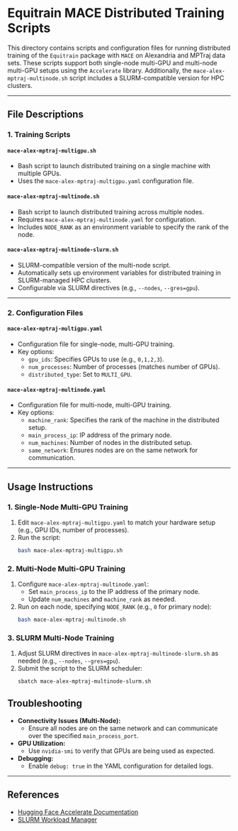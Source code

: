 # Equitrain MACE Distributed Training Scripts

This directory contains scripts and configuration files for running distributed training of the `Equitrain` package with `MACE` on Alexandria and MPTraj data sets. These scripts support both single-node multi-GPU and multi-node multi-GPU setups using the `Accelerate` library. Additionally, the `mace-alex-mptraj-multinode.sh` script includes a SLURM-compatible version for HPC clusters.

---

## File Descriptions

### **1. Training Scripts**
#### `mace-alex-mptraj-multigpu.sh`
- Bash script to launch distributed training on a single machine with multiple GPUs.
- Uses the `mace-alex-mptraj-multigpu.yaml` configuration file.

#### `mace-alex-mptraj-multinode.sh`
- Bash script to launch distributed training across multiple nodes.
- Requires `mace-alex-mptraj-multinode.yaml` for configuration.
- Includes `NODE_RANK` as an environment variable to specify the rank of the node.

#### `mace-alex-mptraj-multinode-slurm.sh`
- SLURM-compatible version of the multi-node script.
- Automatically sets up environment variables for distributed training in SLURM-managed HPC clusters.
- Configurable via SLURM directives (e.g., `--nodes`, `--gres=gpu`).

---

### **2. Configuration Files**
#### `mace-alex-mptraj-multigpu.yaml`
- Configuration file for single-node, multi-GPU training.
- Key options:
  - `gpu_ids`: Specifies GPUs to use (e.g., `0,1,2,3`).
  - `num_processes`: Number of processes (matches number of GPUs).
  - `distributed_type`: Set to `MULTI_GPU`.

#### `mace-alex-mptraj-multinode.yaml`
- Configuration file for multi-node, multi-GPU training.
- Key options:
  - `machine_rank`: Specifies the rank of the machine in the distributed setup.
  - `main_process_ip`: IP address of the primary node.
  - `num_machines`: Number of nodes in the distributed setup.
  - `same_network`: Ensures nodes are on the same network for communication.

---

## Usage Instructions

### **1. Single-Node Multi-GPU Training**
1. Edit `mace-alex-mptraj-multigpu.yaml` to match your hardware setup (e.g., GPU IDs, number of processes).
2. Run the script:
   ```bash
   bash mace-alex-mptraj-multigpu.sh

### **2. Multi-Node Multi-GPU Training**
1. Configure `mace-alex-mptraj-multinode.yaml`:
   - Set `main_process_ip` to the IP address of the primary node.
   - Update `num_machines` and `machine_rank` as needed.
2. Run on each node, specifying `NODE_RANK` (e.g., `0` for primary node):
   ```bash
   bash mace-alex-mptraj-multinode.sh


### **3. SLURM Multi-Node Training**
1. Adjust SLURM directives in `mace-alex-mptraj-multinode-slurm.sh` as needed (e.g., `--nodes`, `--gres=gpu`).
2. Submit the script to the SLURM scheduler:
   ```bash
   sbatch mace-alex-mptraj-multinode-slurm.sh


## Troubleshooting
- **Connectivity Issues (Multi-Node):**
  - Ensure all nodes are on the same network and can communicate over the specified `main_process_port`.
- **GPU Utilization:**
  - Use `nvidia-smi` to verify that GPUs are being used as expected.
- **Debugging:**
  - Enable `debug: true` in the YAML configuration for detailed logs.

---

## References
- [Hugging Face Accelerate Documentation](https://huggingface.co/docs/accelerate/index)
- [SLURM Workload Manager](https://slurm.schedmd.com/documentation.html)

